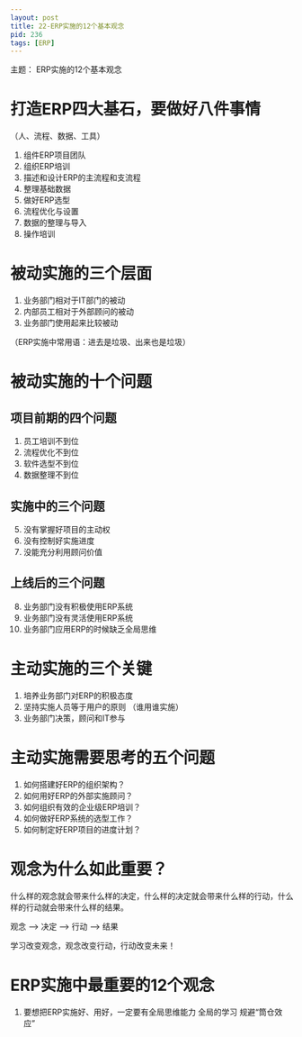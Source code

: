 ```yaml
---
layout: post
title: 22-ERP实施的12个基本观念
pid: 236
tags: [ERP]
---
```

主题： ERP实施的12个基本观念

# 打造ERP四大基石，要做好八件事情

（人、流程、数据、工具）

1. 组件ERP项目团队
2. 组织ERP培训
3. 描述和设计ERP的主流程和支流程
4. 整理基础数据
5. 做好ERP选型
6. 流程优化与设置
7. 数据的整理与导入
8. 操作培训


# 被动实施的三个层面

1. 业务部门相对于IT部门的被动
2. 内部员工相对于外部顾问的被动
3. 业务部门使用起来比较被动

（ERP实施中常用语：进去是垃圾、出来也是垃圾）


# 被动实施的十个问题

## 项目前期的四个问题

1. 员工培训不到位
2. 流程优化不到位
3. 软件选型不到位
4. 数据整理不到位


## 实施中的三个问题

5. 没有掌握好项目的主动权
6. 没有控制好实施进度
7. 没能充分利用顾问价值

## 上线后的三个问题

8. 业务部门没有积极使用ERP系统
9. 业务部门没有灵活使用ERP系统
10. 业务部门应用ERP的时候缺乏全局思维

# 主动实施的三个关键

1. 培养业务部门对ERP的积极态度
2. 坚持实施人员等于用户的原则 （谁用谁实施）
3. 业务部门决策，顾问和IT参与

# 主动实施需要思考的五个问题

1. 如何搭建好ERP的组织架构？
2. 如何用好ERP的外部实施顾问？
3. 如何组织有效的企业级ERP培训？
4. 如何做好ERP系统的选型工作？
5. 如何制定好ERP项目的进度计划？

# 观念为什么如此重要？

什么样的观念就会带来什么样的决定，什么样的决定就会带来什么样的行动，什么样的行动就会带来什么样的结果。

观念 --> 决定 --> 行动 --> 结果

学习改变观念，观念改变行动，行动改变未来！

# ERP实施中最重要的12个观念

1. 要想把ERP实施好、用好，一定要有全局思维能力
	全局的学习
	规避“筒仓效应”
